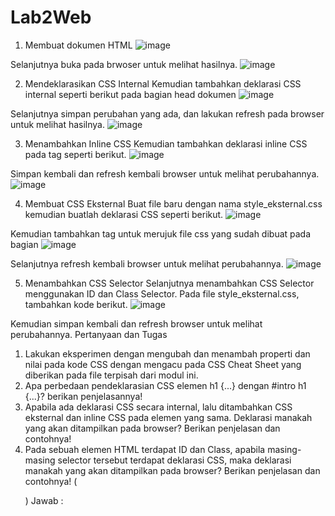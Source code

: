 # Lab2Web
1.	Membuat dokumen HTML
![image](https://user-images.githubusercontent.com/56387936/114257177-41c7af00-99e8-11eb-8335-a665423ec47f.png)

Selanjutnya buka pada brwoser untuk melihat hasilnya.
![image](https://user-images.githubusercontent.com/56387936/114257222-7fc4d300-99e8-11eb-8e91-0e0cc22f86c9.png)

2.	Mendeklarasikan CSS Internal 
Kemudian tambahkan deklarasi CSS internal seperti berikut pada bagian head dokumen
![image](https://user-images.githubusercontent.com/56387936/114257252-c4506e80-99e8-11eb-9675-47aa3610b972.png)

Selanjutnya simpan perubahan yang ada, dan lakukan refresh pada browser untuk melihat hasilnya.
![image](https://user-images.githubusercontent.com/56387936/114257276-04175600-99e9-11eb-9757-54369118434c.png)

3.	Menambahkan Inline CSS 
Kemudian tambahkan deklarasi inline CSS pada tag seperti berikut.
![image](https://user-images.githubusercontent.com/56387936/114257330-75570900-99e9-11eb-9948-07044d2c3ed0.png)

Simpan kembali dan refresh kembali browser untuk melihat perubahannya.
![image](https://user-images.githubusercontent.com/56387936/114257370-c7982a00-99e9-11eb-8ef7-a5e936c4caa1.png)

4.	Membuat CSS Eksternal
 Buat file baru dengan nama style_eksternal.css kemudian buatlah deklarasi CSS seperti berikut.
![image](https://user-images.githubusercontent.com/56387936/114257413-18a81e00-99ea-11eb-8dc0-3bc806e53191.png)

Kemudian tambahkan tag untuk merujuk file css yang sudah dibuat pada bagian
![image](https://user-images.githubusercontent.com/56387936/114257453-54db7e80-99ea-11eb-99cc-30f12e3ef519.png)

Selanjutnya refresh kembali browser untuk melihat perubahannya.
![image](https://user-images.githubusercontent.com/56387936/114257483-9704c000-99ea-11eb-972b-5bd52e23f4a7.png)

5.	Menambahkan CSS Selector 
Selanjutnya menambahkan CSS Selector menggunakan ID dan Class Selector. Pada file style_eksternal.css, tambahkan kode berikut.
![image](https://user-images.githubusercontent.com/56387936/114257539-cfa49980-99ea-11eb-9520-49e1699e2019.png)

Kemudian simpan kembali dan refresh browser untuk melihat perubahannya.
Pertanyaan dan Tugas
1.	Lakukan eksperimen dengan mengubah dan menambah properti dan nilai pada kode CSS dengan mengacu pada CSS Cheat Sheet yang diberikan pada file terpisah dari modul ini. 
2.	Apa perbedaan pendeklarasian CSS elemen h1 {...} dengan #intro h1 {...}? berikan penjelasannya! 
3.	Apabila ada deklarasi CSS secara internal, lalu ditambahkan CSS eksternal dan inline CSS pada elemen yang sama. Deklarasi manakah yang akan ditampilkan pada browser? Berikan penjelasan dan contohnya! 
4.	Pada sebuah elemen HTML terdapat ID dan Class, apabila masing-masing selector tersebut terdapat deklarasi CSS, maka deklarasi manakah yang akan ditampilkan pada browser? Berikan penjelasan dan contohnya! (  <p id="paragraf-1" class="text-paragraf"> )
Jawab :

